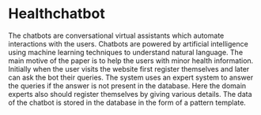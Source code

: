 # Healthchatbot
The chatbots are conversational virtual assistants which automate interactions with the users.
Chatbots are powered by artificial intelligence using machine learning techniques to
understand natural language. The main motive of the paper is to help the users with minor
health information. Initially when the user visits the website first register themselves and later
can ask the bot their queries. The system uses an expert system to answer the queries if the
answer is not present in the database. Here the domain experts also should register
themselves by giving various details. The data of the chatbot is stored in the database in the
form of a pattern template. 
